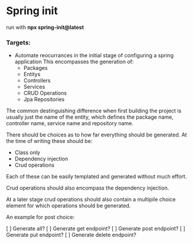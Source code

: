 # Spring init

run with **npx spring-init@latest**

### Targets:

- Automate reocurrances in the initial stage of configuring a spring application
  This encompasses the generation of:
  - Packages
  - Entitys
  - Controllers
  - Services
  - CRUD Operations
  - Jpa Repositories

The common destinguishing difference when first building the project is usually just the name of the entity,
which defines the package name, controller name, service name and repository name.

There should be choices as to how far everything should be generated.
At the time of writing these should be:

- Class only
- Dependency injection
- Crud operations

Each of these can be easily templated and generated without much effort.

Crud operations should also encompass the dependency injection.

At a later stage crud operations should also contain a multipile choice element for which operations should be generated.

An example for post choice:

[ ] Generate all?
[ ] Generate get endpoint?
[ ] Generate post endpoint?
[ ] Generate put endpoint?
[ ] Generate delete endpoint?
